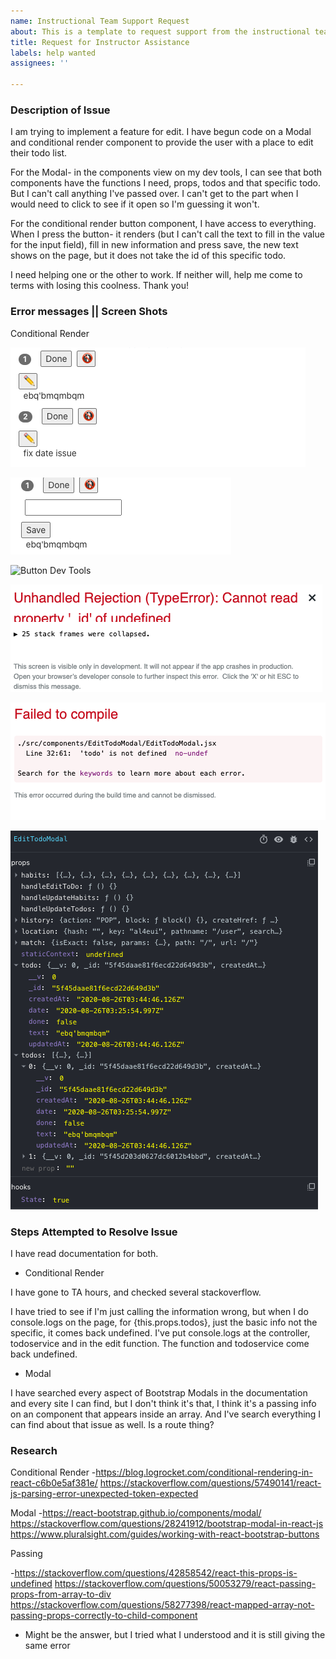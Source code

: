 ```yaml
---
name: Instructional Team Support Request
about: This is a template to request support from the instructional team.
title: Request for Instructor Assistance
labels: help wanted
assignees: ''

---
```


### Description of Issue

I am trying to implement a feature for edit. I have begun code on a Modal and conditional render component to provide the user with a place to edit their todo list. 

For the Modal- in the components view on my dev tools, I can see that both components have the functions I need, props, todos and that specific todo. But I can't call anything I've passed over. I can't get to the part when I would need to click to see if it open so I'm guessing it won't. 

For the conditional render button component, I have access to everything. When I press the button- it renders (but I can't call the text to fill in the value for the input field), fill in new information and press save, the new text shows on the page, but it does not take the id of this specific todo.

I need helping one or the other to work. If neither will, help me come to terms with losing this coolness. Thank you!

### Error messages || Screen Shots
Conditional Render

![Button 1](./images/Button1ScreenShot2020-08-26.png)

![Button 2](./images/Button2ScreenShot2020-08-26.png)

![Button Dev Tools](./images/ButtonScreenShot2020-08-26.png)

![Button Error](./images/ButtonErrorScreenShot2020-08-26.png)

![Modal Error](./images/ModalErrorScreenShot2020-08-26.png)

![Modal Dev Tools](./images/ModalDevToolsScreenShot2020-08-26.png)


### Steps Attempted to Resolve Issue

I have read documentation for both. 

* Conditional Render

I have gone to TA hours, and checked several stackoverflow.

I have tried to see if I'm just calling the information wrong, but when I do console.logs on the page, for {this.props.todos}, just the basic info not the specific, it comes back undefined. I've put console.logs at the controller, todoservice and in the edit function. The function and todoservice come back undefined. 

* Modal

I have searched every aspect of Bootstrap Modals in the documentation and every site I can find, but I don't think it's that, I think it's a passing info on an component that appears inside an array. And I've search everything I can find about that issue as well.
Is a route thing?


### Research
Conditional Render
-https://blog.logrocket.com/conditional-rendering-in-react-c6b0e5af381e/
https://stackoverflow.com/questions/57490141/react-js-parsing-error-unexpected-token-expected



Modal
-https://react-bootstrap.github.io/components/modal/
https://stackoverflow.com/questions/28241912/bootstrap-modal-in-react-js
https://www.pluralsight.com/guides/working-with-react-bootstrap-buttons

Passing

-https://stackoverflow.com/questions/42858542/react-this-props-is-undefined
https://stackoverflow.com/questions/50053279/react-passing-props-from-array-to-div
https://stackoverflow.com/questions/58277398/react-mapped-array-not-passing-props-correctly-to-child-component

* Might be the answer, but I tried what I understood and it is still giving the same error